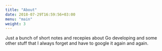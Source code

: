 ```yaml
---
title: "About"
date: 2018-07-29T16:59:56+03:00
menu: "main"
weight: 3
---
```

Just a bunch of short notes and recepies about Go developing and some other stuff that I always forget and have to google it again and again.
